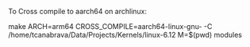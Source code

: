 To Cross compile to aarch64 on archlinux:

make ARCH=arm64 CROSS_COMPILE=aarch64-linux-gnu- -C /home/tcanabrava/Data/Projects/Kernels/linux-6.12 M=$(pwd) modules


